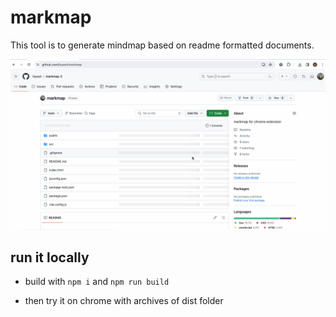 # markmap

This tool is to generate mindmap based on readme formatted documents.

![markmap](https://github.com/fayeah/markmap/blob/main/markmap.gif)

## run it locally

- build with `npm i` and `npm run build`

- then try it on chrome with archives of dist folder